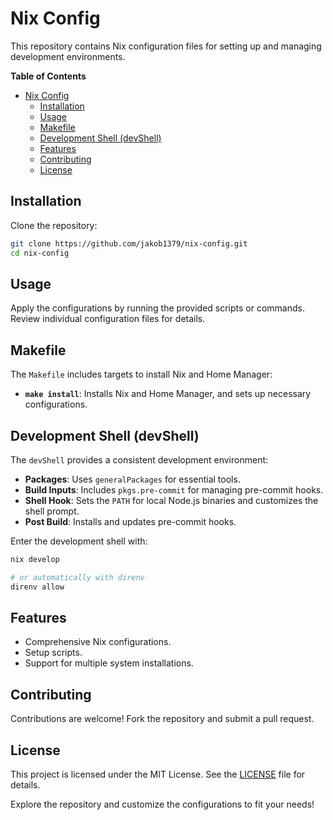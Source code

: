 # Nix Config

This repository contains Nix configuration files for setting up and managing
development environments.

<!-- markdown-toc start - Don't edit this section. Run M-x markdown-toc-refresh-toc -->

**Table of Contents**

- [Nix Config](#nix-config)
  - [Installation](#installation)
  - [Usage](#usage)
  - [Makefile](#makefile)
  - [Development Shell (devShell)](#development-shell-devshell)
  - [Features](#features)
  - [Contributing](#contributing)
  - [License](#license)

<!-- markdown-toc end -->

## Installation

Clone the repository:

```bash
git clone https://github.com/jakob1379/nix-config.git
cd nix-config
```

## Usage

Apply the configurations by running the provided scripts or commands. Review
individual configuration files for details.

## Makefile

The `Makefile` includes targets to install Nix and Home Manager:

- **`make install`**: Installs Nix and Home Manager, and sets up necessary
  configurations.

## Development Shell (devShell)

The `devShell` provides a consistent development environment:

- **Packages**: Uses `generalPackages` for essential tools.
- **Build Inputs**: Includes `pkgs.pre-commit` for managing pre-commit hooks.
- **Shell Hook**: Sets the `PATH` for local Node.js binaries and customizes the
  shell prompt.
- **Post Build**: Installs and updates pre-commit hooks.

Enter the development shell with:

```bash
nix develop

# or automatically with direnv
direnv allow
```

## Features

- Comprehensive Nix configurations.
- Setup scripts.
- Support for multiple system installations.

## Contributing

Contributions are welcome! Fork the repository and submit a pull request.

## License

This project is licensed under the MIT License. See the [LICENSE](LICENSE) file
for details.

Explore the repository and customize the configurations to fit your needs!
